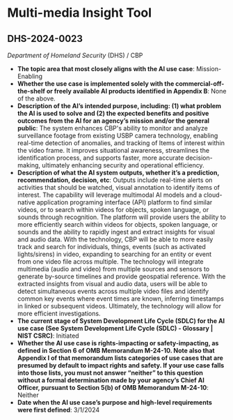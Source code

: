 # Multi-media Insight Tool
## DHS-2024-0023
_Department of Homeland Security_ (DHS) / CBP


+ **The topic area that most closely aligns with the AI use case**: Mission-Enabling
+ **Whether the use case is implemented solely with the commercial-off-the-shelf or freely available AI products identified in Appendix B**: None of the above.
+ **Description of the AI’s intended purpose, including: (1) what problem the AI is used to solve and (2) the expected benefits and positive outcomes from the AI for an agency’s mission and/or the general public**: The system enhances CBP's ability to monitor and analyze surveillance footage from existing USBP camera technology, enabling real-time detection of anomalies, and tracking of Items of interest within the video frame. It improves situational awareness, streamlines the identification process, and supports faster, more accurate decision-making, ultimately enhancing security and operational efficiency.
+ **Description of what the AI system outputs, whether it’s a prediction, recommendation, decision, etc**: Outputs include real-time alerts on activities that should be watched, visual annotation to identify items of interest.
The capability will leverage multimodal AI models and a cloud-native application programing interface (API) platform to find similar videos, or to search within videos for objects, spoken language, or sounds through recognition. The platform will provide users the ability to more efficiently search within videos for objects, spoken language, or sounds and the ability to rapidly ingest and extract insights for visual and audio data. With the technology, CBP will be able to more easily track and search for individuals, things, events (such as activated lights/sirens) in video, expanding to searching for an entity or event from one video file across multiple. The technology will integrate multimedia (audio and video) from multiple sources and sensors to generate by-source timelines and provide geospatial reference. With the extracted insights from visual and audio data, users will be able to detect simultaneous events across multiple video files and identify common key events where event times are known, inferring timestamps in linked or subsequent videos. Ultimately, the technology will allow for more efficient investigations. 
+ **The current stage of System Development Life Cycle (SDLC) for the AI use case (See System Development Life Cycle (SDLC) - Glossary | NIST CSRC)**: Initiated
+ **Whether the AI use case is rights-impacting or safety-impacting, as defined in Section 6 of OMB Memorandum M-24-10. Note also that Appendix I of that memorandum lists categories of use cases that are presumed by default to impact rights and safety. If your use case falls into those lists, you must not answer “neither” to this question without a formal determination made by your agency’s Chief AI Officer, pursuant to Section 5(b) of OMB Memorandum M-24-10**: Neither
+ **Date when the AI use case’s purpose and high-level requirements were first defined**: 3/1/2024